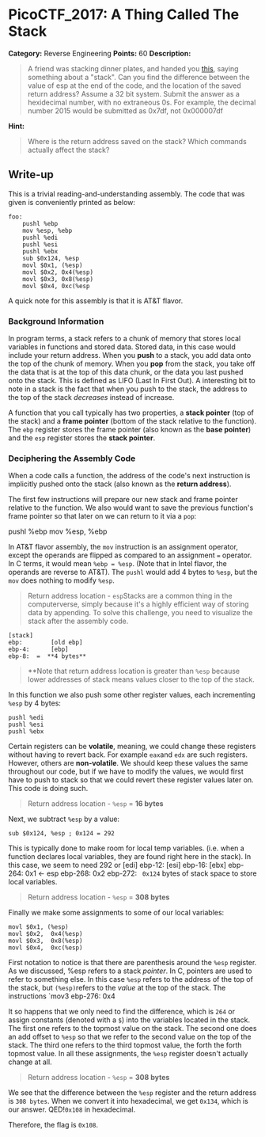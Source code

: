# PicoCTF_2017: A Thing Called The Stack

**Category:** Reverse Engineering
**Points:** 60
**Description:**

>A friend was stacking dinner plates, and handed you [this](assembly.s), saying something about a "stack". Can you find the difference between the value of esp at the end of the code, and the location of the saved return address? Assume a 32 bit system. Submit the answer as a hexidecimal number, with no extraneous 0s. For example, the decimal number 2015 would be submitted as 0x7df, not 0x000007df

**Hint:**

>Where is the return address saved on the stack?
Which commands actually affect the stack?

## Write-up

This is a trivial reading-and-understanding assembly. The code that was given is conveniently printed as below:
```
foo:
    pushl %ebp
    mov %esp, %ebp
    pushl %edi
    pushl %esi
    pushl %ebx
    sub $0x124, %esp
    movl $0x1, (%esp)
    movl $0x2, 0x4(%esp)
    movl $0x3, 0x8(%esp)
    movl $0x4, 0xc(%esp
```
A quick note for this assembly is that it is AT&T flavor.

### Background Information

In program terms, a stack refers to a chunk of memory that stores local variables in functions and stored data. Stored data, in this case would include your return address. When you  **push**  to a stack, you add data onto the top of the chunk of memory. When you  **pop**  from the stack, you take off the data that is at the top of this data chunk, or the data you last pushed onto the stack. This is defined as LIFO (Last In First Out). A interesting bit to note in a stack is the fact that when you push to the stack, the address to the top of the stack  _decreases_  instead of increase.

A function that you call typically has two properties, a  **stack pointer**  (top of the stack) and a  **frame pointer**  (bottom of the stack relative to the function). The  `ebp`  register stores the frame pointer (also known as the  **base pointer**) and the  `esp`  register stores the  **stack pointer**.

### Deciphering the Assembly Code

When a code calls a function, the address of the code's next instruction is implicitly pushed onto the stack (also known as the  **return address**).

The first few instructions will prepare our new stack and frame pointer relative to the function. We also would want to save the previous function's frame pointer so that later on we can return to it via a  `pop`:

pushl %ebp
mov %esp, %ebp

In AT&T flavor assembly, the  `mov`  instruction is an assignment operator, except the operands are flipped as compared to an assignment  `=`  operator. In C terms, it would mean  `%ebp = %esp`. (Note that in Intel flavor, the operands are reverse to AT&T). The  `pushl`  would add 4 bytes to  `%esp`, but the  `mov`  does nothing to modify  `%esp`.

> Return address location -  `esp`Stacks are a common thing in the computerverse, simply because it's a highly efficient way of storing data by appending. To solve this challenge, you need to visualize the stack after the assembly code.

    [stack]
    ebp:        [old ebp]
    ebp-4:      [ebp]
    ebp-8:  =  **4 bytes**
> 
> **Note that return address location is greater than  `%esp`  because lower addresses of stack means values closer to the top of the stack.

In this function we also push some other register values, each incrementing  `%esp`  by 4 bytes:
```
pushl %edi
pushl %esi
pushl %ebx
```
Certain registers can be  **volatile**, meaning, we could change these registers without having to revert back. For example  `eax`and  `edx`  are such registers. However, others are  **non-volatile**. We should keep these values the same throughout our code, but if we have to modify the values, we would first have to push to stack so that we could revert these register values later on. This code is doing such.

> Return address location -  `%esp`  =  **16 bytes**

Next, we subtract  `%esp`  by a value:

`sub $0x124, %esp ; 0x124 = 292`

This is typically done to make room for local temp variables. (i.e. when a function declares local variables, they are found right here in the stack). In this case, we seem to need 292 or  [edi]
    ebp-12:     [esi]
    ebp-16:     [ebx]
    ebp-264:    0x1     <- esp
    ebp-268:    0x2
    ebp-272:   ` 0x124`  bytes of stack space to store local variables.

> Return address location -  `%esp`  =  **308 bytes**

Finally we make some assignments to some of our local variables:
```
movl $0x1, (%esp)
movl $0x2,  0x4(%esp)
movl $0x3,  0x8(%esp)
movl $0x4,  0xc(%esp)
```
First notation to notice is that there are parenthesis around the  `%esp`  register. As we discussed, %esp refers to a stack  _pointer_. In C, pointers are used to refer to something else. In this case  `%esp`  refers to the address of the top of the stack, but  `(%esp)`refers to the  _value_  at the top of the stack. The instructions  `mov3
    ebp-276:    0x4

It so happens that we only need to find the difference, which is `264`  or assign constants (denoted with a  `$`) into the variables located in the stack. The first one refers to the topmost value on the stack. The second one does an add offset to  `%esp`  so that we refer to the second value on the top of the stack. The third one refers to the third topmost value, the forth the forth topmost value. In all these assignments, the  `%esp`  register doesn't actually change at all.

> Return address location -  `%esp`  =  **308 bytes**

We see that the difference between the  `%esp`  register and the return address is `308 bytes`. When we convert it into hexadecimal, we get  `0x134`, which is our answer. QED!`0x108` in hexadecimal.

Therefore, the flag is `0x108`.
<!--stackedit_data:
eyJoaXN0b3J5IjpbLTczOTgzMzQ5NCwxMzk1NDEwMTk4LDgzOT
A3MjcxOSwtMTUxNzIyMTI0NCwxOTUxMTUyMTA2XX0=
-->